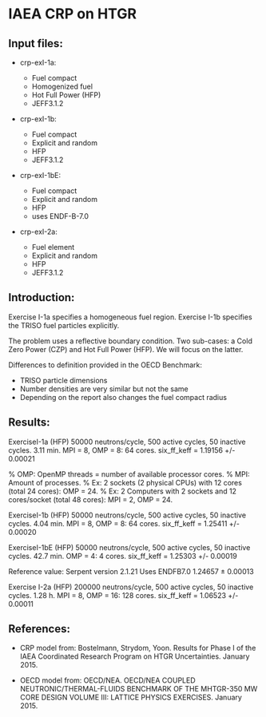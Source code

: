 # IAEA CRP on HTGR

Input files:
------------

* crp-exI-1a:
	- Fuel compact
	- Homogenized fuel
	- Hot Full Power (HFP)
	- JEFF3.1.2

* crp-exI-1b:
	- Fuel compact
	- Explicit and random
	- HFP
	- JEFF3.1.2

* crp-exI-1bE:
	- Fuel compact
	- Explicit and random
	- HFP
	- uses ENDF-B-7.0

* crp-exI-2a:
	- Fuel element
	- Explicit and random
	- HFP
	- JEFF3.1.2

Introduction:
-------------
Exercise I-1a specifies a homogeneous fuel region.
Exercise I-1b specifies the TRISO fuel particles explicitly.

The problem uses a reflective boundary condition.
Two sub-cases: a Cold Zero Power (CZP) and Hot Full Power (HFP).
We will focus on the latter.

Differences to definition provided in the OECD Benchmark:
- TRISO particle dimensions
- Number densities are very similar but not the same
- Depending on the report also changes the fuel compact radius

Results:
--------
ExerciseI-1a (HFP)
50000 neutrons/cycle, 500 active cycles, 50 inactive cycles.
3.11 min. MPI = 8, OMP = 8: 64 cores.
six_ff_keff = 1.19156 +/- 0.00021

% OMP: OpenMP threads = number of available processor cores.
% MPI: Amount of processes.
% Ex: 2 sockets (2 physical CPUs) with 12 cores (total 24 cores): OMP = 24.
% Ex: 2 Computers with 2 sockets and 12 cores/socket (total 48 cores): MPI = 2, OMP = 24.

ExerciseI-1b (HFP)
50000 neutrons/cycle, 500 active cycles, 50 inactive cycles.
4.04 min. MPI = 8, OMP = 8: 64 cores.
six_ff_keff = 1.25411 +/- 0.00020

ExerciseI-1bE (HFP)
50000 neutrons/cycle, 500 active cycles, 50 inactive cycles.
42.7 min. OMP = 4: 4 cores.
six_ff_keff = 1.25303 +/- 0.00019

Reference value:
Serpent version 2.1.21
Uses ENDFB7.0
1.24657 ± 0.00013

Exercise I-2a (HFP)
200000 neutrons/cycle, 500 active cycles, 50 inactive cycles.
1.28 h. MPI = 8, OMP = 16: 128 cores.
six_ff_keff = 1.06523 +/- 0.00011

References:
-----------
* CRP model from: Bostelmann, Strydom, Yoon. Results for Phase I of the IAEA Coordinated Research Program on HTGR Uncertainties. January 2015.

* OECD model from: OECD/NEA. OECD/NEA COUPLED NEUTRONIC/THERMAL-FLUIDS BENCHMARK OF THE MHTGR-350 MW CORE DESIGN VOLUME III: LATTICE PHYSICS EXERCISES. January 2015.